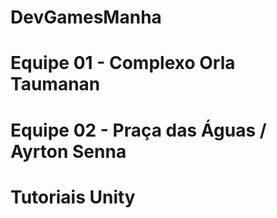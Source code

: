 # DevGamesManha


# Equipe 01 - Complexo Orla Taumanan

# Equipe 02 - Praça das Águas / Ayrton Senna


# Tutoriais Unity


